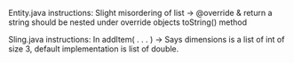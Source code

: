 Entity.java instructions:
Slight misordering of list -> @override & return a string should be nested under
override objects toString() method

Sling.java instructions:
In addItem( . . . ) -> Says dimensions is a list of int of size 3, default
implementation is list of double.

